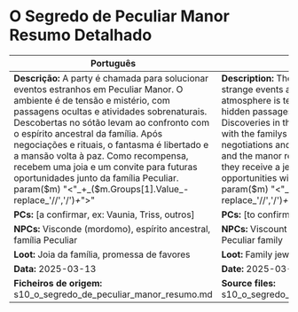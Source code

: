 # O Segredo de Peculiar Manor  Resumo Detalhado

| Português | English |
|-----------|---------|
| **Descrição:** A party é chamada para solucionar eventos estranhos em Peculiar Manor. O ambiente é de tensão e mistério, com passagens ocultas e atividades sobrenaturais. Descobertas no sótão levam ao confronto com o espírito ancestral da família. Após negociações e rituais, o fantasma é libertado e a mansão volta à paz. Como recompensa, recebem uma joia e um convite para futuras oportunidades junto da família Peculiar. param($m) "<"_+_($m.Groups[1].Value_-replace_'//','/')_+_">"  | **Description:** The party is summoned to solve strange events at Peculiar Manor. The atmosphere is tense and mysterious, with hidden passages and supernatural activity. Discoveries in the attic lead to a confrontation with the familys ancestral spirit. After negotiations and rituals, the ghost is set free and the manor returns to peace. As a reward, they receive a jewel and an invitation for future opportunities with the Peculiar family. param($m) "<"_+_($m.Groups[1].Value_-replace_'//','/')_+_">"  |
| **PCs:** [a confirmar, ex: Vaunia, Triss, outros] | **PCs:** [to confirm, e.g. Vaunia, Triss, others] |
| **NPCs:** Visconde (mordomo), espírito ancestral, família Peculiar | **NPCs:** Viscount (butler), ancestral spirit, Peculiar family |
| **Loot:** Joia da família, promessa de favores | **Loot:** Family jewel, promise of favors |
| **Data:** 2025-03-13 | **Date:** 2025-03-13 |
| **Ficheiros de origem:** s10_o_segredo_de_peculiar_manor_resumo.md | **Source files:** s10_o_segredo_de_peculiar_manor_resumo.md |

























